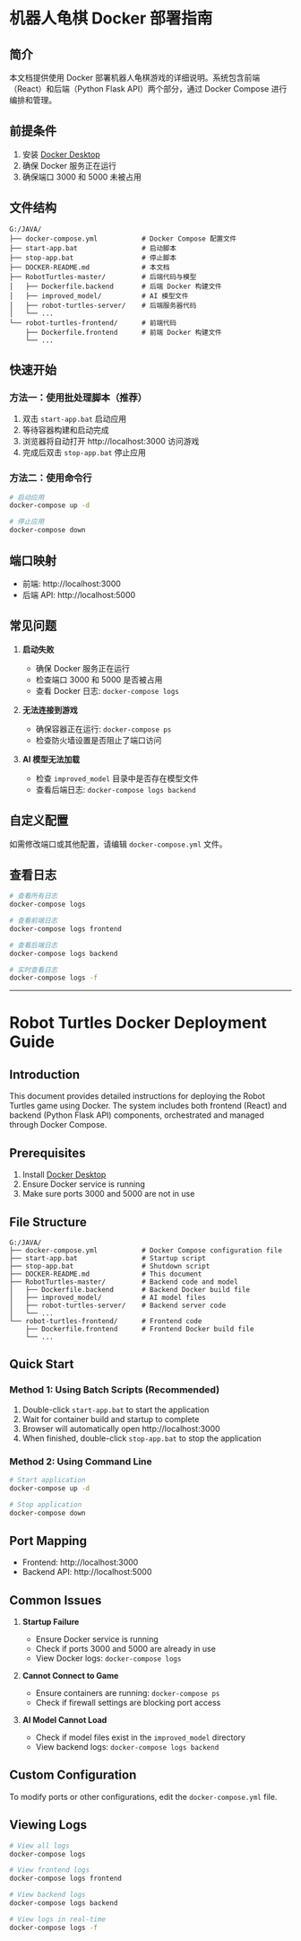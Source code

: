 # 机器人龟棋 Docker 部署指南

## 简介

本文档提供使用 Docker 部署机器人龟棋游戏的详细说明。系统包含前端（React）和后端（Python Flask API）两个部分，通过 Docker Compose 进行编排和管理。

## 前提条件

1. 安装 [Docker Desktop](https://www.docker.com/products/docker-desktop/)
2. 确保 Docker 服务正在运行
3. 确保端口 3000 和 5000 未被占用

## 文件结构

```
G:/JAVA/
├── docker-compose.yml           # Docker Compose 配置文件
├── start-app.bat                # 启动脚本
├── stop-app.bat                 # 停止脚本
├── DOCKER-README.md             # 本文档
├── RobotTurtles-master/         # 后端代码与模型
│   ├── Dockerfile.backend       # 后端 Docker 构建文件
│   ├── improved_model/          # AI 模型文件
│   ├── robot-turtles-server/    # 后端服务器代码
│   └── ...
└── robot-turtles-frontend/      # 前端代码
    ├── Dockerfile.frontend      # 前端 Docker 构建文件
    └── ...
```

## 快速开始

### 方法一：使用批处理脚本（推荐）

1. 双击 `start-app.bat` 启动应用
2. 等待容器构建和启动完成
3. 浏览器将自动打开 http://localhost:3000 访问游戏
4. 完成后双击 `stop-app.bat` 停止应用

### 方法二：使用命令行

```bash
# 启动应用
docker-compose up -d

# 停止应用
docker-compose down
```

## 端口映射

- 前端: http://localhost:3000
- 后端 API: http://localhost:5000

## 常见问题

1. **启动失败**
   - 确保 Docker 服务正在运行
   - 检查端口 3000 和 5000 是否被占用
   - 查看 Docker 日志: `docker-compose logs`

2. **无法连接到游戏**
   - 确保容器正在运行: `docker-compose ps`
   - 检查防火墙设置是否阻止了端口访问

3. **AI 模型无法加载**
   - 检查 `improved_model` 目录中是否存在模型文件
   - 查看后端日志: `docker-compose logs backend`

## 自定义配置

如需修改端口或其他配置，请编辑 `docker-compose.yml` 文件。

## 查看日志

```bash
# 查看所有日志
docker-compose logs

# 查看前端日志
docker-compose logs frontend

# 查看后端日志
docker-compose logs backend

# 实时查看日志
docker-compose logs -f
```

---

# Robot Turtles Docker Deployment Guide

## Introduction

This document provides detailed instructions for deploying the Robot Turtles game using Docker. The system includes both frontend (React) and backend (Python Flask API) components, orchestrated and managed through Docker Compose.

## Prerequisites

1. Install [Docker Desktop](https://www.docker.com/products/docker-desktop/)
2. Ensure Docker service is running
3. Make sure ports 3000 and 5000 are not in use

## File Structure

```
G:/JAVA/
├── docker-compose.yml           # Docker Compose configuration file
├── start-app.bat                # Startup script
├── stop-app.bat                 # Shutdown script
├── DOCKER-README.md             # This document
├── RobotTurtles-master/         # Backend code and model
│   ├── Dockerfile.backend       # Backend Docker build file
│   ├── improved_model/          # AI model files
│   ├── robot-turtles-server/    # Backend server code
│   └── ...
└── robot-turtles-frontend/      # Frontend code
    ├── Dockerfile.frontend      # Frontend Docker build file
    └── ...
```

## Quick Start

### Method 1: Using Batch Scripts (Recommended)

1. Double-click `start-app.bat` to start the application
2. Wait for container build and startup to complete
3. Browser will automatically open http://localhost:3000
4. When finished, double-click `stop-app.bat` to stop the application

### Method 2: Using Command Line

```bash
# Start application
docker-compose up -d

# Stop application
docker-compose down
```

## Port Mapping

- Frontend: http://localhost:3000
- Backend API: http://localhost:5000

## Common Issues

1. **Startup Failure**
   - Ensure Docker service is running
   - Check if ports 3000 and 5000 are already in use
   - View Docker logs: `docker-compose logs`

2. **Cannot Connect to Game**
   - Ensure containers are running: `docker-compose ps`
   - Check if firewall settings are blocking port access

3. **AI Model Cannot Load**
   - Check if model files exist in the `improved_model` directory
   - View backend logs: `docker-compose logs backend`

## Custom Configuration

To modify ports or other configurations, edit the `docker-compose.yml` file.

## Viewing Logs

```bash
# View all logs
docker-compose logs

# View frontend logs
docker-compose logs frontend

# View backend logs
docker-compose logs backend

# View logs in real-time
docker-compose logs -f
``` 